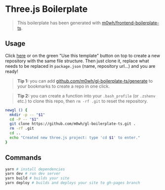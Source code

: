 # Three.js Boilerplate

> This boilerplate has been generated with [m0wh/frontend-boilerplate-ts](https://github.com/m0wh/frontend-boilerplate-ts).

## Usage

Click [here](https://github.com/m0wh/gl-boilerplate-ts/generate) or on the green "Use this template" button on top to create a new repository with the same file structure. Then just clone it, replace what needs to be replaced in `package.json` (name, repository url...) and you are ready!

> **Tip 1:** you can add [github.com/m0wh/gl-boilerplate-ts/generate](https://github.com/m0wh/gl-boilerplate-ts/generate) to your bookmarks to create a repo in one click.

> **Tip 2:** you can create a function into your `.bash_profile` (or `.zshenv` etc.) to clone this repo, then `rm -rf .git` to reset the repository.
```sh
newgl () {
  mkdir -p -- "$1"
  cd -P -- "$1"
  git clone https://github.com/m0wh/gl-boilerplate-ts.git .
  rm -rf .git
  cd ..
  echo "Created new three.js project: type 'cd $1' to enter."
}
```

## Commands

```sh
yarn # install dependencies
yarn dev # run dev server
yarn build # builds your site
yarn deploy # builds and deploys your site to gh-pages branch
```
